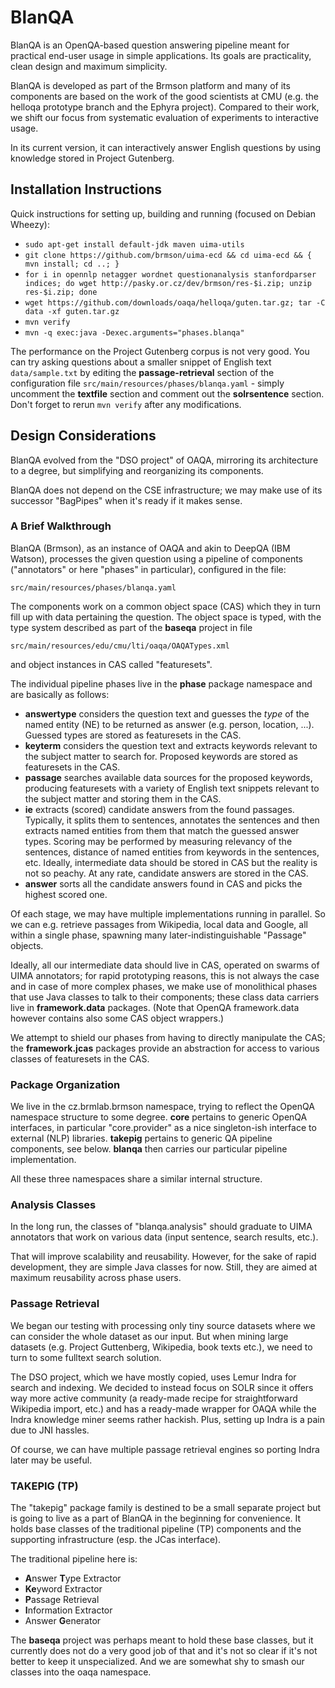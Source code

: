 BlanQA
======

BlanQA is an OpenQA-based question answering pipeline meant for practical
end-user usage in simple applications.  Its goals are practicality, clean
design and maximum simplicity.

BlanQA is developed as part of the Brmson platform and many of its components
are based on the work of the good scientists at CMU (e.g. the helloqa prototype
branch and the Ephyra project).  Compared to their work, we shift our focus
from systematic evaluation of experiments to interactive usage.

In its current version, it can interactively answer English questions
by using knowledge stored in Project Gutenberg.

## Installation Instructions

Quick instructions for setting up, building and running (focused on Debian Wheezy):
  * ``sudo apt-get install default-jdk maven uima-utils``
  * ``git clone https://github.com/brmson/uima-ecd && cd uima-ecd && { mvn install; cd ..; }``
  * ``for i in opennlp netagger wordnet questionanalysis stanfordparser indices; do wget http://pasky.or.cz/dev/brmson/res-$i.zip; unzip res-$i.zip; done``
  * ``wget https://github.com/downloads/oaqa/helloqa/guten.tar.gz; tar -C data -xf guten.tar.gz``
  * ``mvn verify``
  * ``mvn -q exec:java -Dexec.arguments="phases.blanqa"``

The performance on the Project Gutenberg corpus is not very good. You can
try asking questions about a smaller snippet of English text ``data/sample.txt``
by editing the **passage-retrieval** section of the configuration file
``src/main/resources/phases/blanqa.yaml`` - simply uncomment the **textfile** section
and comment out the **solrsentence** section. Don't forget to rerun ``mvn verify``
after any modifications.


## Design Considerations

BlanQA evolved from the "DSO project" of OAQA, mirroring its architecture
to a degree, but simplifying and reorganizing its components.

BlanQA does not depend on the CSE infrastructure; we may make use of its
successor "BagPipes" when it's ready if it makes sense.

### A Brief Walkthrough

BlanQA (Brmson), as an instance of OAQA and akin to DeepQA (IBM Watson),
processes the given question using a pipeline of components ("annotators"
or here "phases" in particular), configured in the file:

	src/main/resources/phases/blanqa.yaml

The components work on a common object space (CAS) which they in turn
fill up with data pertaining the question. The object space is typed,
with the type system described as part of the **baseqa** project in file

	src/main/resources/edu/cmu/lti/oaqa/OAQATypes.xml

and object instances in CAS called "featuresets".

The individual pipeline phases live in the **phase** package namespace
and are basically as follows:

  * **answertype** considers the question text and guesses the *type*
    of the named entity (NE) to be returned as answer (e.g. person,
    location, ...). Guessed types are stored as featuresets in the CAS.
  * **keyterm** considers the question text and extracts keywords
    relevant to the subject matter to search for.  Proposed keywords
    are stored as featuresets in the CAS.
  * **passage** searches available data sources for the proposed
    keywords, producing featuresets with a variety of English text
    snippets relevant to the subject matter and storing them in the CAS.
  * **ie** extracts (scored) candidate answers from the found passages.
    Typically, it splits them to sentences, annotates the sentences and
    then extracts named entities from them that match the guessed answer
    types. Scoring may be performed by measuring relevancy of the
    sentences, distance of named entities from keywords in the sentences,
    etc. Ideally, intermediate data should be stored in CAS but the reality
    is not so peachy. At any rate, candidate answers are stored in the CAS.
  * **answer** sorts all the candidate answers found in CAS and picks
    the highest scored one.

Of each stage, we may have multiple implementations running in parallel.
So we can e.g. retrieve passages from Wikipedia, local data and Google,
all within a single phase, spawning many later-indistinguishable "Passage"
objects.

Ideally, all our intermediate data should live in CAS, operated on swarms
of UIMA annotators; for rapid prototyping reasons, this is not always
the case and in case of more complex phases, we make use of monolithical
phases that use Java classes to talk to their components; these class
data carriers live in **framework.data** packages. (Note that OpenQA
framework.data however contains also some CAS object wrappers.)

We attempt to shield our phases from having to directly manipulate the CAS;
the **framework.jcas** packages provide an abstraction for access to various
classes of featuresets in the CAS.

### Package Organization

We live in the cz.brmlab.brmson namespace, trying to reflect the OpenQA
namespace structure to some degree. **core** pertains to generic OpenQA
interfaces, in particular "core.provider" as a nice singleton-ish interface
to external (NLP) libraries. **takepig** pertains to generic QA pipeline
components, see below. **blanqa** then carries our particular pipeline
implementation.

All these three namespaces share a similar internal structure.

### Analysis Classes

In the long run, the classes of "blanqa.analysis" should graduate to
UIMA annotators that work on various data (input sentence, search results, etc.).

That will improve scalability and reusability.  However, for the sake of rapid
development, they are simple Java classes for now.  Still, they are aimed at
maximum reusability across phase users.

### Passage Retrieval

We began our testing with processing only tiny source datasets where we can
consider the whole dataset as our input. But when mining large datasets
(e.g. Project Guttenberg, Wikipedia, book texts etc.), we need to turn
to some fulltext search solution.

The DSO project, which we have mostly copied, uses Lemur Indra for search
and indexing. We decided to instead focus on SOLR since it offers way more
active community (a ready-made recipe for straightforward Wikipedia import,
etc.) and has a ready-made wrapper for OAQA while the Indra knowledge miner
seems rather hackish. Plus, setting up Indra is a pain due to JNI hassles.

Of course, we can have multiple passage retrieval engines so porting Indra
later may be useful.

### TAKEPIG (TP)

The "takepig" package family is destined to be a small separate project but
is going to live as a part of BlanQA in the beginning for convenience.
It holds base classes of the traditional pipeline (TP) components and the
supporting infrastructure (esp. the JCas interface).

The traditional pipeline here is:
  * **A**nswer **T**ype Extractor
  * **Ke**yword Extractor
  * **P**assage Retrieval
  * **I**nformation Extractor
  * Answer **G**enerator

The **baseqa** project was perhaps meant to hold these base classes, but it
currently does not do a very good job of that and it's not so clear if it's
not better to keep it unspecialized.  And we are somewhat shy to smash our
classes into the oaqa namespace.
